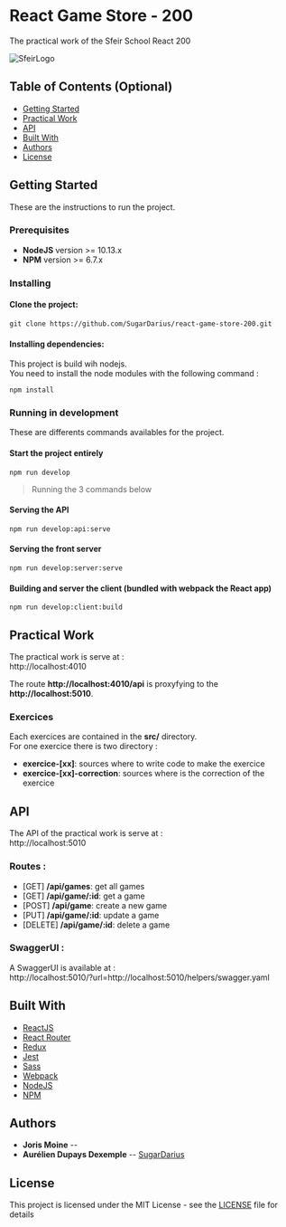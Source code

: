 # React Game Store - 200
The practical work of the Sfeir School React 200

![SfeirLogo](https://github.com/SugarDarius/react-game-store-200/blob/master/src/images/sfeir-logo-small.png)
## Table of Contents (Optional)

- [Getting Started](#installation)
- [Practical Work](#practical-work)
- [API](#api)
- [Built With](#built-with)
- [Authors](#authors)
- [License](#license)

## Getting Started

These are the instructions to run the project.

### Prerequisites

*  **NodeJS** version >= 10.13.x
*  **NPM** version >= 6.7.x

### Installing

#### Clone the project: 

```shell
git clone https://github.com/SugarDarius/react-game-store-200.git
```

#### Installing dependencies: 

This project is build wih nodejs.\
You need to install the node modules with the following command : 

```shell
npm install 
```

### Running in development

These are differents commands availables for the project.

#### Start the project entirely  

```shell
npm run develop
```

> Running the 3 commands below

#### Serving the API

```shell
npm run develop:api:serve
```


#### Serving the front server

```shell
npm run develop:server:serve
```
#### Building and server the client (bundled with webpack the React app)

```shell
npm run develop:client:build
```

## Practical Work
The practical work is serve at :  
http://localhost:4010

The route **http://localhost:4010/api** is proxyfying to the **http://localhost:5010**.

### Exercices 

Each exercices are contained in the **src/** directory.  
For one exercice there is two directory : 
*  **exercice-[xx]**: sources where to write code to make the exercice
*  **exercice-[xx]-correction**: sources where is the correction of the exercice

## API 
The API of the practical work is serve at :  
http://localhost:5010

### Routes :

* [GET] **/api/games**: get all games
* [GET] **/api/game/:id**: get a game
* [POST] **/api/game**: create a new game
* [PUT] **/api/game/:id**: update a game
* [DELETE] **/api/game/:id**: delete a game

### SwaggerUI :
A SwaggerUI is available at :<br />
http://localhost:5010/?url=http://localhost:5010/helpers/swagger.yaml


## Built With

* [ReactJS](https://reactjs.org/)
* [React Router](https://reacttraining.com/react-router/web/guides/philosophy)
* [Redux](https://redux.js.org/)
* [Jest](https://jestjs.io/)
* [Sass](https://sass-lang.com/)
* [Webpack](https://webpack.js.org/)
* [NodeJS](https://nodejs.org/en/)
* [NPM](https://www.npmjs.com/)

## Authors

* **Joris Moine** --
* **Aurélien Dupays Dexemple** -- [SugarDarius](https://github.com/SugarDarius)

## License

This project is licensed under the MIT License - see the [LICENSE](LICENSE) file for details
